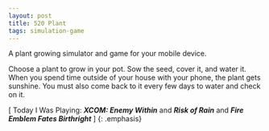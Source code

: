 ```yaml
---
layout: post
title: 520 Plant
tags: simulation-game
---
```

A plant growing simulator and game for your mobile device.

Choose a plant to grow in your pot.  Sow the seed, cover it, and water it.  When you spend time outside of your house with your phone, the plant gets sunshine.  You must also come back to it every few days to water and check on it.

[ Today I Was Playing: ***XCOM: Enemy Within*** and ***Risk of Rain*** and ***Fire Emblem Fates Birthright*** ]
{: .emphasis}
